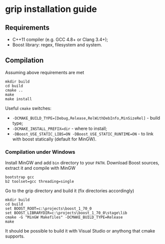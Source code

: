 # grip installation guide

## Requirements
- C++11 compiler (e.g. GCC 4.8+ or Clang 3.4+);
- Boost library: regex, filesystem and system.

## Compilation
Assuming above requirements are met
```
mkdir build
cd build
cmake ..
make
make install
```

Useful `cmake` switches:
* `-DCMAKE_BUILD_TYPE=[Debug,Release,RelWithDebInfo,MinSizeRel]` - build type;
* `-DCMAKE_INSTALL_PREFIX=dir` - where to install;
* `-DBoost_USE_STATIC_LIBS=ON -DBoost_USE_STATIC_RUNTIME=ON` - to link with boost statically (default for MinGW).

### Compilation under Windows
Install MinGW and add `bin` directory to your `PATH`.
Download Boost sources, extract it and compile with MinGW
```
bootstrap gcc
b2 toolset=gcc threading=single
```
Go to the grip directory and build it (fix directories accordingly)
```
mkdir build
cd build
set BOOST_ROOT=c:\projects\boost_1_70_0
set BOOST_LIBRARYDIR=c:\projects\boost_1_70_0\stage\lib
cmake -G "MinGW Makefiles" -DCMAKE_BUILD_TYPE=Release
make
```

It should be possible to build it with Visual Studio or anythong that cmake supports.
